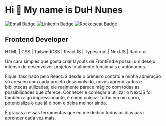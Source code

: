 # Hi 👋 My name is DuH Nunes

[![Email Badge](https://img.shields.io/badge/-duhnunes.dev@gmail.com-D14836?style=flat-square&labelColor=D14836&logo=gmail&logoColor=white&link=mailto:duhnunes.dev@gmail.com)](mailto:duhnunes.dev@gmail.com)
[![Linkedin Badge](https://img.shields.io/badge/-duhnunes-0077B5?style=flat-square&labelColor=0077B5&logo=linkedin&logoColor=white&link=https://linkedin.com/in/duhnunes/)](https://linkedin.com/in/duhnunes/)
[![Rocketseat Badge](https://img.shields.io/badge/-duhnunes-9956f6?style=flat-square&labelColor=9956f6&logo=rocket&logoColor=white&link=https://app.rocketseat.com.br/me/duhnunes)](https://app.rocketseat.com.br/me/duhnunes)


Frontend Developer
-------------------

HTML | CSS | TailwindCSS | ReactJS | Typescript | NextJS | Radix-ui

Um cara simples que gosta criar layouts de FrontEnd e possui um desejo intenso de desenvolver projetos totalmente funcionais e autônomos.

Fiquei fascinado pelo ReactJS desde o primeiro contato e minha admiração só cresceu com cada projeto desenvolvido, novos aprendizados e bibliotecas utilizadas; ele realmente parece mágico com todas as possibilidades que oferece.
Conhecer e começar a utilizar o NextJS foi também algo impressionante, é como colocar turbo em um carro, potencializa o que já é bom e deixa melhor ainda.

É graças a essas ferramentas que eu me dedico todos os dias para aprender cada vez mais.
